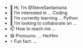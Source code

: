 - 👋 Hi, I’m @SteveSantamaria
- 👀 I’m interested in ... Coding
- 🌱 I’m currently learning ... Python
- 💞️ I’m looking to collaborate on ... 
- 📫 How to reach me ...
- 😄 Pronouns: ... He/Him
- ⚡ Fun fact: ...

<!---
SteveSantamaria/SteveSantamaria is a ✨ special ✨ repository because its `README.md` (this file) appears on your GitHub profile.
You can click the Preview link to take a look at your changes.
--->
